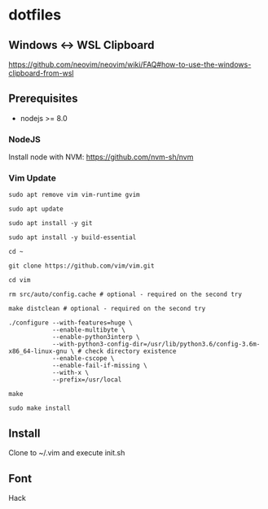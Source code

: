 # dotfiles

## Windows <-> WSL Clipboard

https://github.com/neovim/neovim/wiki/FAQ#how-to-use-the-windows-clipboard-from-wsl

## Prerequisites

* nodejs >= 8.0

### NodeJS

Install node with NVM: https://github.com/nvm-sh/nvm

### Vim Update

```
sudo apt remove vim vim-runtime gvim

sudo apt update

sudo apt install -y git

sudo apt install -y build-essential

cd ~

git clone https://github.com/vim/vim.git

cd vim

rm src/auto/config.cache # optional - required on the second try

make distclean # optional - required on the second try

./configure --with-features=huge \
            --enable-multibyte \
            --enable-python3interp \
            --with-python3-config-dir=/usr/lib/python3.6/config-3.6m-x86_64-linux-gnu \ # check directory existence
            --enable-cscope \
            --enable-fail-if-missing \
            --with-x \
            --prefix=/usr/local

make

sudo make install
```

## Install

Clone to ~/.vim and execute init.sh

## Font

Hack
